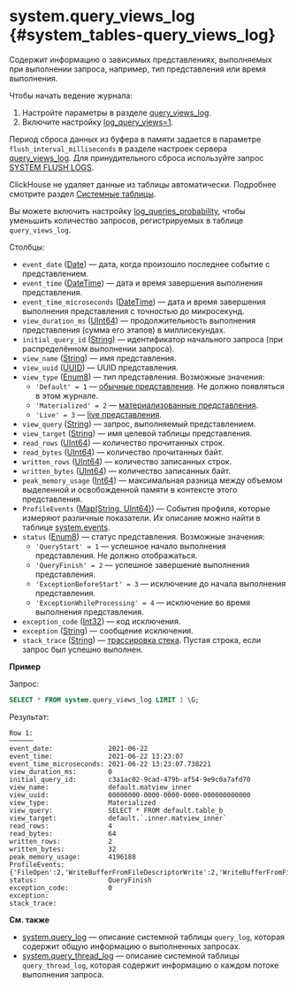 # system.query_views_log {#system_tables-query_views_log}

Содержит информацию о зависимых представлениях, выполняемых при выполнении запроса, например, тип представления или время выполнения.

Чтобы начать ведение журнала:

1. Настройте параметры в разделе [query_views_log](../../operations/server-configuration-parameters/settings.md#server_configuration_parameters-query_views_log).
2. Включите настройку [log_query_views=1](../../operations/settings/settings.md#settings-log-query-views).



Период сброса данных из буфера в памяти задается в параметре `flush_interval_milliseconds` в разделе настроек сервера [query_views_log](../../operations/server-configuration-parameters/settings.md#server_configuration_parameters-query_views_log ). Для принудительного сброса используйте запрос [SYSTEM FLUSH LOGS](../../sql-reference/statements/system.md#query_language-system-flush_logs).

ClickHouse не удаляет данные из таблицы автоматически. Подробнее смотрите раздел [Системные таблицы](../../operations/system-tables/index.md#system-tables-introduction).

Вы можете включить настройку [log_queries_probability](../../operations/settings/settings.md#log-queries-probability), чтобы уменьшить количество запросов, регистрируемых в таблице `query_views_log`.

Столбцы:

-   `event_date` ([Date](../../sql-reference/data-types/date.md)) — дата, когда произошло последнее событие с представлением.
-   `event_time` ([DateTime](../../sql-reference/data-types/datetime.md)) — дата и время завершения выполнения представления.
-   `event_time_microseconds` ([DateTime](../../sql-reference/data-types/datetime.md)) — дата и время завершения выполнения представления с точностью до микросекунд.
-   `view_duration_ms` ([UInt64](../../sql-reference/data-types/int-uint.md#uint-ranges)) — продолжительность выполнения представления (сумма его этапов) в миллисекундах.
-   `initial_query_id` ([String](../../sql-reference/data-types/string.md)) — идентификатор начального запроса (при распределённом выполнении запроса).
-   `view_name` ([String](../../sql-reference/data-types/string.md)) — имя представления.
-   `view_uuid` ([UUID](../../sql-reference/data-types/uuid.md)) — UUID представления.
-   `view_type` ([Enum8](../../sql-reference/data-types/enum.md)) — тип представления. Возможные значения:
    -   `'Default' = 1` — [обычные представления](../../sql-reference/statements/create/view.md#normal). Не должно появляться в этом журнале.
    -   `'Materialized' = 2` — [материализованные  представления](../../sql-reference/statements/create/view.md#materialized).
    -   `'Live' = 3` — [live представления](../../sql-reference/statements/create/view.md#live-view).
-   `view_query` ([String](../../sql-reference/data-types/string.md)) — запрос, выполняемый представлением.
-   `view_target` ([String](../../sql-reference/data-types/string.md)) — имя целевой таблицы представления.
-   `read_rows` ([UInt64](../../sql-reference/data-types/int-uint.md#uint-ranges)) — количество прочитанных строк.
-   `read_bytes` ([UInt64](../../sql-reference/data-types/int-uint.md#uint-ranges)) — количество прочитанных байт.
-   `written_rows` ([UInt64](../../sql-reference/data-types/int-uint.md#uint-ranges)) — количество записанных строк.
-   `written_bytes` ([UInt64](../../sql-reference/data-types/int-uint.md#uint-ranges)) — количество записанных байт.
-   `peak_memory_usage` ([Int64](../../sql-reference/data-types/int-uint.md)) — максимальная разница между объемом выделенной и освобожденной памяти в контексте этого представления.
-   `ProfileEvents` ([Map(String, UInt64)](../../sql-reference/data-types/array.md)) — События профиля, которые измеряют различные показатели. Их описание можно найти в таблице [system.events](../../operations/system-tables/events.md#system_tables-events).
-   `status` ([Enum8](../../sql-reference/data-types/enum.md)) — статус представления. Возможные значения:
    -   `'QueryStart' = 1` — успешное начало выполнения представления. Не должно отображаться.
    -   `'QueryFinish' = 2` — успешное завершение выполнения представления.
    -   `'ExceptionBeforeStart' = 3` — исключение до начала выполнения представления.
    -   `'ExceptionWhileProcessing' = 4` — исключение во время выполнения представления.
-   `exception_code` ([Int32](../../sql-reference/data-types/int-uint.md)) — код исключения.
-   `exception` ([String](../../sql-reference/data-types/string.md)) — сообщение исключения.
-   `stack_trace` ([String](../../sql-reference/data-types/string.md)) — [трассировка стека](https://ru.wikipedia.org/wiki/Трассировка_стека). Пустая строка, если запрос был успешно выполнен.

**Пример**

Запрос:

``` sql
SELECT * FROM system.query_views_log LIMIT 1 \G;
```

Результат:

``` text
Row 1:
──────
event_date:              2021-06-22
event_time:              2021-06-22 13:23:07
event_time_microseconds: 2021-06-22 13:23:07.738221
view_duration_ms:        0
initial_query_id:        c3a1ac02-9cad-479b-af54-9e9c0a7afd70
view_name:               default.matview_inner
view_uuid:               00000000-0000-0000-0000-000000000000
view_type:               Materialized
view_query:              SELECT * FROM default.table_b
view_target:             default.`.inner.matview_inner`
read_rows:               4
read_bytes:              64
written_rows:            2
written_bytes:           32
peak_memory_usage:       4196188
ProfileEvents:           {'FileOpen':2,'WriteBufferFromFileDescriptorWrite':2,'WriteBufferFromFileDescriptorWriteBytes':187,'IOBufferAllocs':3,'IOBufferAllocBytes':3145773,'FunctionExecute':3,'DiskWriteElapsedMicroseconds':13,'InsertedRows':2,'InsertedBytes':16,'SelectedRows':4,'SelectedBytes':48,'ContextLock':16,'RWLockAcquiredReadLocks':1,'RealTimeMicroseconds':698,'SoftPageFaults':4,'OSReadChars':463}
status:                  QueryFinish
exception_code:          0
exception:
stack_trace:
```

**См. также**

-   [system.query_log](../../operations/system-tables/query_log.md#system_tables-query_log) — описание системной таблицы `query_log`, которая содержит общую информацию о выполненных запросах.
-   [system.query_thread_log](../../operations/system-tables/query_thread_log.md#system_tables-query_thread_log) — описание системной таблицы `query_thread_log`, которая содержит информацию о каждом потоке выполнения запроса.

